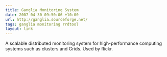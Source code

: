 ```yaml
---
title: Ganglia Monitoring System
date: 2007-04-30 09:50:06 +10:00
url: http://ganglia.sourceforge.net/
tags: ganglia monitoring rrdtool
layout: link
---
```

A scalable distributed monitoring system for high-performance computing systems such as clusters and Grids. Used by flickr.
